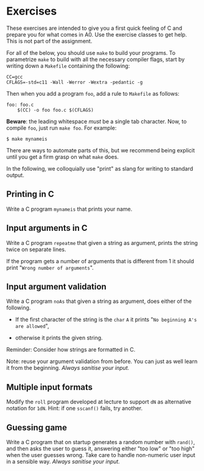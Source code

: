 # Exercises

These exercises are intended to give you a first quick feeling of C
and prepare you for what comes in A0. Use the exercise classes to get
help.  This is not part of the assignment.

For all of the below, you should use `make` to build your programs. To
parametrize `make` to build with all the necessary compiler flags, start by
writing down a `Makefile` containing the following:

```
CC=gcc
CFLAGS=-std=c11 -Wall -Werror -Wextra -pedantic -g
```

Then when you add a program `foo`, add a rule to `Makefile` as
follows:

```
foo: foo.c
	$(CC) -o foo foo.c $(CFLAGS)
```

**Beware**: the leading whitespace *must* be a single tab character.
Now, to compile `foo`, just run `make foo`. For example:

```
$ make mynameis
```

There are ways to automate parts of this, but we recommend being
explicit until you get a firm grasp on what `make` does.

In the following, we colloquially use "print" as slang for writing to
standard output.

## Printing in C

Write a C program `mynameis` that prints your name.

## Input arguments in C

Write a C program `repeatme` that given a string as argument, prints
the string twice on separate lines.

If the program gets a number of arguments that is different from 1 it
should print "`Wrong number of arguments`".

## Input argument validation

Write a C program `noAs` that given a string as argument, does either
of the following.

  * If the first character of the string is the `char` `A` it
    prints "`No beginning A's are allowed`",

  * otherwise it prints the given string.

Reminder: Consider how strings are formatted in C.

Note: reuse your argument validation from before. You can just as well
learn it from the beginning. _Always sanitise your input._

## Multiple input formats

Modify the `roll` program developed at lecture to support `dN` as
alternative notation for `1dN`.  Hint: if one `sscanf()` fails, try
another.

## Guessing game

Write a C program that on startup generates a random number with
`rand()`, and then asks the user to guess it, answering either "too
low" or "too high" when the user guesses wrong.  Take care to handle
non-numeric user input in a sensible way.  _Always sanitise your
input._
